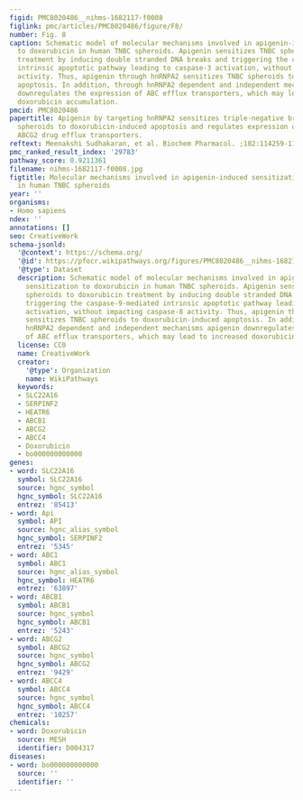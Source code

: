```yaml
---
figid: PMC8020486__nihms-1682117-f0008
figlink: pmc/articles/PMC8020486/figure/F8/
number: Fig. 8
caption: Schematic model of molecular mechanisms involved in apigenin-induced sensitization
  to doxorubicin in human TNBC spheroids. Apigenin sensitizes TNBC spheroids to doxorubicin
  treatment by inducing double stranded DNA breaks and triggering the caspase-9-mediated
  intrinsic apoptotic pathway leading to caspase-3 activation, without impacting caspase-8
  activity. Thus, apigenin through hnRNPA2 sensitizes TNBC spheroids to doxorubicin-induced
  apoptosis. In addition, through hnRNPA2 dependent and independent mechanisms apigenin
  downregulates the expression of ABC efflux transporters, which may lead to increased
  doxorubicin accumulation.
pmcid: PMC8020486
papertitle: Apigenin by targeting hnRNPA2 sensitizes triple-negative breast cancer
  spheroids to doxorubicin-induced apoptosis and regulates expression of ABCC4 and
  ABCG2 drug efflux transporters.
reftext: Meenakshi Sudhakaran, et al. Biochem Pharmacol. ;182:114259-114259.
pmc_ranked_result_index: '29783'
pathway_score: 0.9211361
filename: nihms-1682117-f0008.jpg
figtitle: Molecular mechanisms involved in apigenin-induced sensitization to doxorubicin
  in human TNBC spheroids
year: ''
organisms:
- Homo sapiens
ndex: ''
annotations: []
seo: CreativeWork
schema-jsonld:
  '@context': https://schema.org/
  '@id': https://pfocr.wikipathways.org/figures/PMC8020486__nihms-1682117-f0008.html
  '@type': Dataset
  description: Schematic model of molecular mechanisms involved in apigenin-induced
    sensitization to doxorubicin in human TNBC spheroids. Apigenin sensitizes TNBC
    spheroids to doxorubicin treatment by inducing double stranded DNA breaks and
    triggering the caspase-9-mediated intrinsic apoptotic pathway leading to caspase-3
    activation, without impacting caspase-8 activity. Thus, apigenin through hnRNPA2
    sensitizes TNBC spheroids to doxorubicin-induced apoptosis. In addition, through
    hnRNPA2 dependent and independent mechanisms apigenin downregulates the expression
    of ABC efflux transporters, which may lead to increased doxorubicin accumulation.
  license: CC0
  name: CreativeWork
  creator:
    '@type': Organization
    name: WikiPathways
  keywords:
  - SLC22A16
  - SERPINF2
  - HEATR6
  - ABCB1
  - ABCG2
  - ABCC4
  - Doxorubicin
  - bo000000000000
genes:
- word: SLC22A16
  symbol: SLC22A16
  source: hgnc_symbol
  hgnc_symbol: SLC22A16
  entrez: '85413'
- word: Api
  symbol: API
  source: hgnc_alias_symbol
  hgnc_symbol: SERPINF2
  entrez: '5345'
- word: АВС1
  symbol: ABC1
  source: hgnc_alias_symbol
  hgnc_symbol: HEATR6
  entrez: '63897'
- word: АВСВ1
  symbol: ABCB1
  source: hgnc_symbol
  hgnc_symbol: ABCB1
  entrez: '5243'
- word: АВCG2
  symbol: ABCG2
  source: hgnc_symbol
  hgnc_symbol: ABCG2
  entrez: '9429'
- word: АВСС4
  symbol: ABCC4
  source: hgnc_symbol
  hgnc_symbol: ABCC4
  entrez: '10257'
chemicals:
- word: Doxorubicin
  source: MESH
  identifier: D004317
diseases:
- word: bo000000000000
  source: ''
  identifier: ''
---
```


